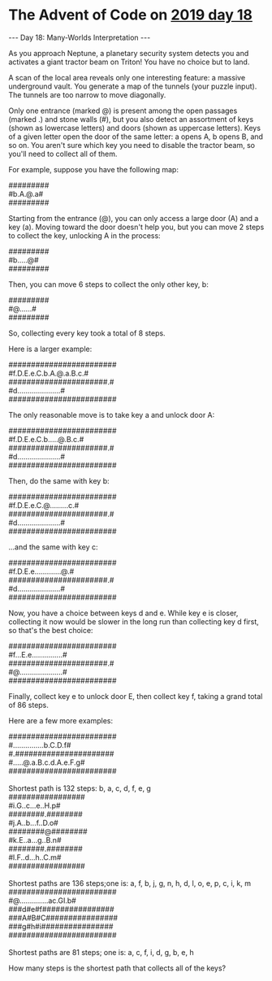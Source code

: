 # The Advent of Code on [2019 day 18](https://adventofcode.com/2019/day/18)

--- Day 18: Many-Worlds Interpretation ---

As you approach Neptune, a planetary security system detects you and activates a giant tractor beam on Triton!  You have no choice but to land.

A scan of the local area reveals only one interesting feature: a massive underground vault.  You generate a map of the tunnels (your puzzle input).  The tunnels are too narrow to move diagonally.

Only one entrance (marked @) is present among the open passages (marked .) and stone walls (#), but you also detect an assortment of keys (shown as lowercase letters) and doors (shown as uppercase letters). Keys of a given letter open the door of the same letter: a opens A, b opens B, and so on.  You aren't sure which key you need to disable the tractor beam, so you'll need to collect all of them.

For example, suppose you have the following map:

#########\
#b.A.@.a#\
#########

Starting from the entrance (@), you can only access a large door (A) and a key (a). Moving toward the door doesn't help you, but you can move 2 steps to collect the key, unlocking A in the process:

#########\
#b.....@#\
#########

Then, you can move 6 steps to collect the only other key, b:

#########\
#@......#\
#########

So, collecting every key took a total of 8 steps.

Here is a larger example:

########################\
#f.D.E.e.C.b.A.@.a.B.c.#\
######################.#\
#d.....................#\
########################

The only reasonable move is to take key a and unlock door A:

########################\
#f.D.E.e.C.b.....@.B.c.#\
######################.#\
#d.....................#\
########################

Then, do the same with key b:

########################\
#f.D.E.e.C.@.........c.#\
######################.#\
#d.....................#\
########################

...and the same with key c:

########################\
#f.D.E.e.............@.#\
######################.#\
#d.....................#\
########################

Now, you have a choice between keys d and e.  While key e is closer, collecting it now would be slower in the long run than collecting key d first, so that's the best choice:

########################\
#f...E.e...............#\
######################.#\
#@.....................#\
########################

Finally, collect key e to unlock door E, then collect key f, taking a grand total of 86 steps.

Here are a few more examples:

########################\
#...............b.C.D.f#\
#.######################\
#.....@.a.B.c.d.A.e.F.g#\
########################\
\
Shortest path is 132 steps: b, a, c, d, f, e, g\
#################\
#i.G..c...e..H.p#\
########.########\
#j.A..b...f..D.o#\
########@########\
#k.E..a...g..B.n#\
########.########\
#l.F..d...h..C.m#\
#################\
\
Shortest paths are 136 steps;one is: a, f, b, j, g, n, h, d, l, o, e, p, c, i, k, m\
########################\
#@..............ac.GI.b#\
###d#e#f################\
###A#B#C################\
###g#h#i################\
########################\
\
Shortest paths are 81 steps; one is: a, c, f, i, d, g, b, e, h

How many steps is the shortest path that collects all of the keys?